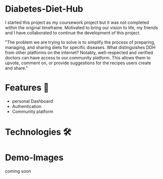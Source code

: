 # Diabetes-Diet-Hub
I started this project as my coursework project but it was not completed within the original timeframe. Motivated to bring our vision to life, my friends and I have collaborated to continue the development of this project.


"The problem we are trying to solve is to simplify the process of preparing, managing, and sharing diets for specific diseases. What distinguishes DDH from other platforms on the internet? Notably, well-respected and verified doctors can have access to our community platform. This allows them to upvote, comment on, or provide suggestions for the recipes users create and share."

# Features 🌟
- personal Dashboard
- Authentication
- Community platform
  
# Technologies 🛠️

# Demo-Images
coming soon

